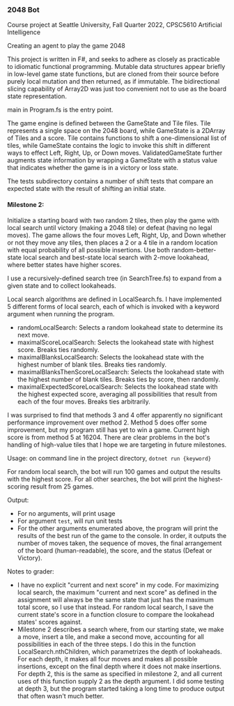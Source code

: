 ### 2048 Bot

Course project at Seattle University, Fall Quarter 2022, CPSC5610 Artificial Intelligence

Creating an agent to play the game 2048

This project is written in F#, and seeks to adhere as closely as practicable to idiomatic functional programming.
Mutable data structures appear briefly in low-level game state functions, but are cloned from their source before purely local mutation and then returned, as if immutable.
The bidirectional slicing capability of Array2D was just too convenient not to use as the board state representation.

main in Program.fs is the entry point.

The game engine is defined between the GameState and Tile files. Tile represents a single space on the 2048 board, while GameState is a 2DArray of Tiles and a score.
Tile contains functions to shift a one-dimensional list of tiles, while GameState contains the logic to invoke this shift in different ways to effect Left, Right, Up, or Down moves. ValidatedGameState further augments state information by wrapping a GameState with a status value that indicates whether the game is in a victory or loss state.

The tests subdirectory contains a number of shift tests that compare an expected state with the result of shifting an initial state.

#### Milestone 2: 
Initialize a starting board with two random 2 tiles, then play the game with local search until victory (making a 2048 tile) or defeat (having no legal moves).
The game allows the four moves Left, Right, Up, and Down whether or not they move any tiles, then places a 2 or a 4 tile in a random location with equal probability of all possible insertions.
Use both random-better-state local search and best-state local search with 2-move lookahead, where better states have higher scores.

I use a recursively-defined search tree (in SearchTree.fs) to expand from a given state and to collect lookaheads.

Local search algorithms are defined in LocalSearch.fs.
I have implemented 5 different forms of local search, each of which is invoked with a keyword argument when running the program.
- randomLocalSearch: Selects a random lookahead state to determine its next move.
- maximalScoreLocalSearch: Selects the lookahead state with highest score. Breaks ties randomly.
- maximalBlanksLocalSearch: Selects the lookahead state with the highest number of blank tiles. Breaks ties randomly.
- maximalBlanksThenScoreLocalSearch: Selects the lookahead state with the highest number of blank tiles. Breaks ties by score, then randomly.
- maximalExpectedScoreLocalSearch: Selects the lookahead state with the highest expected score, averaging all possibilities that result from each of the four moves. Breaks ties arbitrarily.

I was surprised to find that methods 3 and 4 offer apparently no significant performance improvement over method 2.
Method 5 does offer some improvement, but my program still has yet to win a game. Current high score is from method 5 at 16204.
There are clear problems in the bot's handling of high-value tiles that I hope we are targeting in future milestones.

Usage: on command line in the project directory, `dotnet run {keyword}`

For random local search, the bot will run 100 games and output the results with the highest score.
For all other searches, the bot will print the highest-scoring result from 25 games.

Output:
- For no arguments, will print usage
- For argument `test`, will run unit tests
- For the other arguments enumerated above, the program will print the results of the best run of the game to the console. In order, it outputs the number of moves taken, the sequence of moves, the final arrangement of the board (human-readable), the score, and the status (Defeat or Victory).

Notes to grader:
- I have no explicit "current and next score" in my code. For maximizing local search, the maximum "current and next score" as defined in the assignment will always be the same state that just has the maximum total score, so I use that instead. For random local search, I save the current state's score in a function closure to compare the lookahead states' scores against.
- Milestone 2 describes a search where, from our starting state, we make a move, insert a tile, and make a second move, accounting for all possibilities in each of the three steps. I do this in the function LocalSearch.nthChildren, which parametrizes the depth of lookaheads. For each depth, it makes all four moves and makes all possible insertions, except on the final depth where it does not make insertions. For depth 2, this is the same as specified in milestone 2, and all current uses of this function supply 2 as the depth argument. I did some testing at depth 3, but the program started taking a long time to produce output that often wasn't much better.
